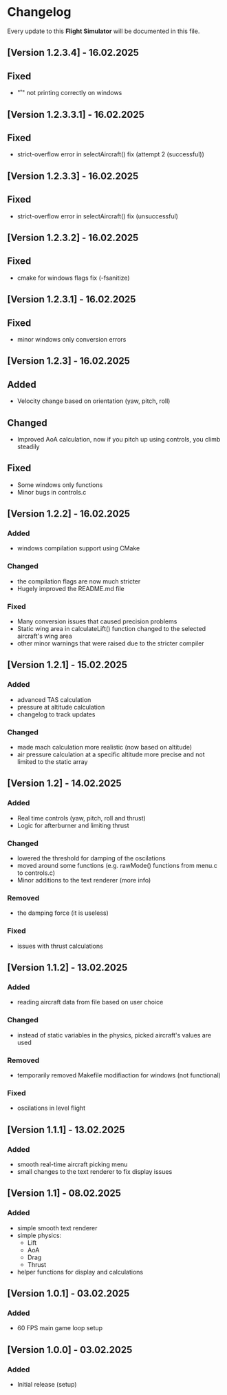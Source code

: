# Changelog

Every update to this **Flight Simulator** will be documented in this file.

## [Version 1.2.3.4] - 16.02.2025

## Fixed
- "˚" not printing correctly on windows

## [Version 1.2.3.3.1] - 16.02.2025

## Fixed
- strict-overflow error in selectAircraft() fix (attempt 2 (successful))

## [Version 1.2.3.3] - 16.02.2025

## Fixed
- strict-overflow error in selectAircraft() fix (unsuccessful)

## [Version 1.2.3.2] - 16.02.2025

## Fixed
- cmake for windows flags fix (-fsanitize)

## [Version 1.2.3.1] - 16.02.2025

## Fixed
- minor windows only conversion errors

## [Version 1.2.3] - 16.02.2025

## Added
- Velocity change based on orientation (yaw, pitch, roll)

## Changed
- Improved AoA calculation, now if you pitch up using controls, you climb steadily

## Fixed
- Some windows only functions
- Minor bugs in controls.c

## [Version 1.2.2] - 16.02.2025

### Added
- windows compilation support using CMake

### Changed
- the compilation flags are now much stricter
- Hugely improved the README.md file

### Fixed
- Many conversion issues that caused precision problems
- Static wing area in calculateLift() function changed to the selected aircraft's wing area
- other minor warnings that were raised due to the stricter compiler

## [Version 1.2.1] - 15.02.2025

### Added
- advanced TAS calculation
- pressure at altitude calculation
- changelog to track updates

### Changed
- made mach calculation more realistic (now based on altitude)
- air pressure calculation at a specific altitude more precise and not limited to the static array

## [Version 1.2] - 14.02.2025

### Added
- Real time controls (yaw, pitch, roll and thrust)
- Logic for afterburner and limiting thrust

### Changed
- lowered the threshold for damping of the oscilations
- moved around some functions (e.g. rawMode() functions from menu.c to controls.c)
- Minor additions to the text renderer (more info)

### Removed
- the damping force (it is useless)

### Fixed
- issues with thrust calculations

## [Version 1.1.2] - 13.02.2025

### Added
- reading aircraft data from file based on user choice

### Changed
- instead of static variables in the physics, picked aircraft's values are used

### Removed
- temporarily removed Makefile modifiaction for windows (not functional)

### Fixed
- oscilations in level flight

## [Version 1.1.1] - 13.02.2025

### Added
- smooth real-time aircraft picking menu
- small changes to the text renderer to fix display issues

## [Version 1.1] - 08.02.2025

### Added
- simple smooth text renderer
- simple physics:
    - Lift
    - AoA
    - Drag
    - Thrust
- helper functions for display and calculations

## [Version 1.0.1] - 03.02.2025

### Added
- 60 FPS main game loop setup

## [Version 1.0.0] - 03.02.2025
### Added
- Initial release (setup)